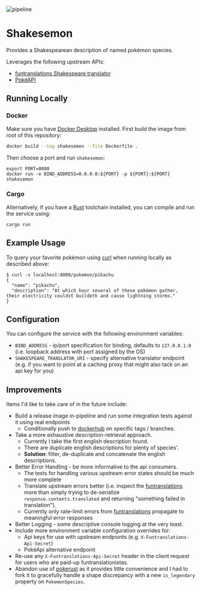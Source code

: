 
![pipeline](https://github.com/olidacombe/shakesemon/actions/workflows/general.yml/badge.svg)
# Shakesemon

Provides a Shakespearean description of named pokémon species.

Leverages the following upstream APIs:
- [funtranslations Shakespeare translator](https://funtranslations.com/api/shakespeare)
- [PokéAPI](https://pokeapi.co/)

## Running Locally


### Docker

Make sure you have [Docker Desktop](https://www.docker.com/products/docker-desktop) installed.  First build the image from root of this repository:

```zsh
docker build --tag shakesemon --file Dockerfile .
```

Then choose a port and run `shakesemon`:

```
export PORT=8000
docker run -e BIND_ADDRESS=0.0.0.0:${PORT} -p ${PORT}:${PORT} shakesemon
```

### Cargo

Alternatively, if you have a [Rust](https://www.rust-lang.org/) toolchain installed, you can compile and run the service using:

```
cargo run
```

## Example Usage

To query your favorite pokémon using [curl](https://curl.se) when running locally as described above:

```
$ curl -s localhost:8000/pokemon/pikachu
{
  "name": "pikachu",
  "description": "At which hour several of these pokémon gather,  their electricity couldst buildeth and cause lightning storms."
}
```

## Configuration

You can configure the service with the following environment variables:

+ `BIND_ADDRESS` - ip/port specification for binding, defaults to `127.0.0.1:0` (i.e. loopback address with port assigned by the OS)
+ `SHAKESPEARE_TRANSLATOR_URI` - specify alternative translator endpoint (e.g. if you want to point at a caching proxy that might also tack on an api key for you)

## Improvements

Items I'd like to take care of in the future include:

+ Build a release image in-pipeline and run some integration tests against it using real endpoints
  - Conditionally push to [dockerhub](https://hub.docker.com/) on specific tags / branches.
+ Take a more exhaustive description-retrieval approach.
  - Currently I take the first english description found.
  - There are duplicate english descriptions for plenty of species'.
  - __Solution__: filter, de-duplicate and concatenate the english descriptions.
+ Better Error Handling - be more informative to the api consumers.
  - The tests for handling various upstream error states should be much more complete
  - Translate upstream errors better (i.e. inspect the [funtranslations](https://funtranslations.com/shakespeare) more than simply trying to de-serialize `response.contents.translated` and returning "something failed in translation").
  - Currently only rate-limit errors from [funtranslations](https://funtranslations.com/shakespeare) propagate to meaningful error responses
+ Better Logging - some descriptive console logging at the very least.
+ Include more environment variable configuration overrides for:
    - Api keys for use with upstream endpoints (e.g. `X-Funtranslations-Api-Secret`)
    - PokéApi alternative endpoint
+ Re-use any `X-Funtranslations-Api-Secret` header in the client request for users who are paid-up funtranslationistas.
+ Abandon use of [pokerust](https://gitlab.com/olidacombe/pokerust) as it provides little convenience and I had to fork it to gracefully handle a shape discrepancy with a new `is_legendary` property on `PokemonSpecies`.